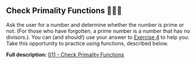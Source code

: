 ## Check Primality Functions 🚀🚀🚀

Ask the user for a number and determine whether the number is prime or not. (For those who have forgotten, a prime number is a number that has no divisors.). You can (and should!) use your answer to [Exercise 4](https://www.practicepython.org/exercise/2014/02/26/04-divisors.html) to help you. Take this opportunity to practice using functions, described below.

**Full description:** [011 - Check Primality Functions](https://www.practicepython.org/exercise/2014/04/16/11-check-primality-functions.html)
